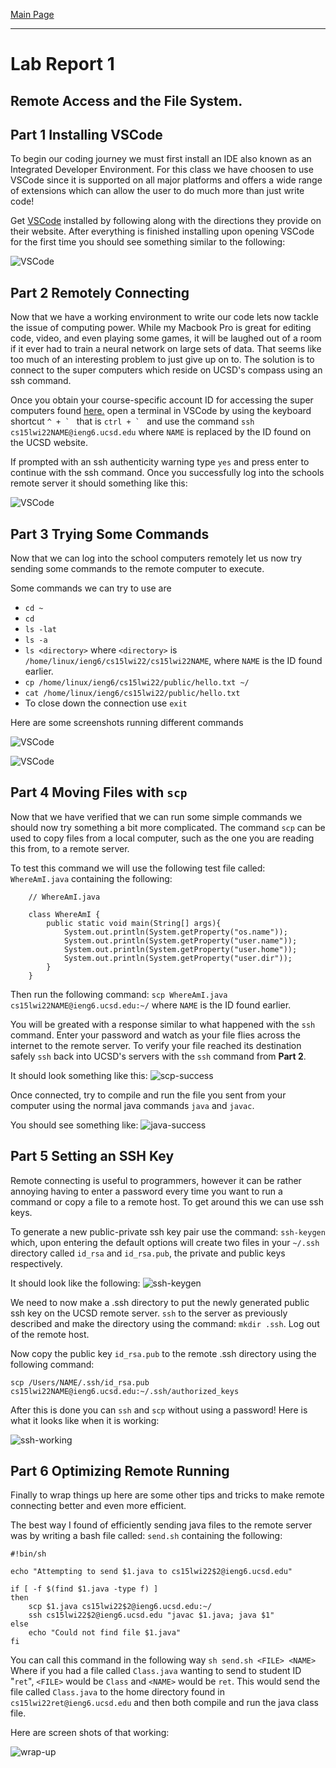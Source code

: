 [Main Page](https://empire-penguin.github.io/empire-penguin/)

***

Lab Report 1
============

Remote Access and the File System.
------------------------------------

Part 1 Installing VSCode
------------------------

To begin our coding journey we must first install an IDE also known as an Integrated Developer Environment. For this class we have choosen to use VSCode since it is supported on all major platforms and offers a wide range of extensions which can allow the user to do much more than just write code!

Get [VSCode](https://code.visualstudio.com/) installed by following along with the directions they provide on their website. After everything is finished installing upon opening VSCode for the first time you should see something similar to the following:

![VSCode](./images/VSCode.png)

Part 2 Remotely Connecting
--------------------------

Now that we have a working environment to write our code lets now tackle the issue of computing power. While my Macbook Pro is great for editing code, video, and even playing some games, it will be laughed out of a room if it ever had to train a neural network on large sets of data. That seems like too much of an interesting problem to just give up on to. The solution is to connect to the super computers which reside on UCSD's compass using an ssh command. 

Once you obtain your course-specific account ID for accessing the super computers found [here.](https://sdacs.ucsd.edu/~icc/index.php) open a terminal in VSCode by using the keyboard shortcut ``^ + ` `` that is ``ctrl + ` `` and use the command `ssh cs15lwi22NAME@ieng6.ucsd.edu` where `NAME` is replaced by the ID found on the UCSD website.

If prompted with an ssh authenticity warning type `yes` and press enter to continue with the ssh command. Once you successfully log into the schools remote server it should something like this:

![VSCode](./images/ssh.png)

Part 3 Trying Some Commands
------------------------------

Now that we can log into the school computers remotely let us now try sending some commands to the remote computer to execute. 

Some commands we can try to use are
* `cd ~`
* `cd`
* `ls -lat`
* `ls -a`
* `ls <directory>` where `<directory>` is `/home/linux/ieng6/cs15lwi22/cs15lwi22NAME`, where `NAME` is the ID found earlier. 
* `cp /home/linux/ieng6/cs15lwi22/public/hello.txt ~/`
* `cat /home/linux/ieng6/cs15lwi22/public/hello.txt` 
* To close down the connection use `exit`

Here are some screenshots running different commands

![VSCode](./images/commands-1.png)

![VSCode](./images/commands-2.png)

Part 4 Moving Files with `scp`
---------------------------------

Now that we have verified that we can run some simple commands we should now try something a bit more complicated. The command `scp` can be used to copy files from a local computer, such as the one you are reading this from, to a remote server. 

To test this command we will use the following test file called: `WhereAmI.java` containing the following: 
```
    // WhereAmI.java
    
    class WhereAmI {
        public static void main(String[] args){
            System.out.println(System.getProperty("os.name"));
            System.out.println(System.getProperty("user.name"));
            System.out.println(System.getProperty("user.home"));
            System.out.println(System.getProperty("user.dir"));
        }
    }
```

Then run the following command: `scp WhereAmI.java cs15lwi22NAME@ieng6.ucsd.edu:~/` where `NAME` is the ID found earlier. 

You will be greated with a response similar to what happened with the `ssh` command. Enter your password and watch as your file flies across the internet to the remote server. To verify your file reached its destination safely `ssh` back into UCSD's servers with the `ssh` command from **Part 2**.

It should look something like this:
![scp-success](./images/scp-success.png)

Once connected, try to compile and run the file you sent from your computer using the normal java commands `java` and `javac`. 

You should see something like:
![java-success](./images/java-success.png)

Part 5 Setting an SSH Key
----------------------------

Remote connecting is useful to programmers, however it can be rather annoying having to enter a password every time you want to run a command or copy a file to a remote host. To get around this we can use ssh keys. 

To generate a new public-private ssh key pair use the command: `ssh-keygen` which, upon entering the default options will create two files in your `~/.ssh` directory called `id_rsa` and `id_rsa.pub`, the private and public keys respectively.

It should look like the following:
![ssh-keygen](./images/ssh-key-gen.png)

We need to now make a .ssh directory to put the newly generated public ssh key on the UCSD remote server. `ssh` to the server as previously described and make the directory using the command: `mkdir .ssh`. Log out of the remote host.

Now copy the public key `id_rsa.pub` to the remote .ssh directory using the following command: 

`scp /Users/NAME/.ssh/id_rsa.pub cs15lwi22NAME@ieng6.ucsd.edu:~/.ssh/authorized_keys`

After this is done you can `ssh` and `scp` without using a password! Here is what it looks like when it is working:

![ssh-working](./images/ssh-working.png)

Part 6 Optimizing Remote Running
-----------------------------------

Finally to wrap things up here are some other tips and tricks to make remote connecting better and even more efficient. 

The best way I found of efficiently sending java files to the remote server was by writing a bash file called: `send.sh` containing the following:
```
#!bin/sh

echo "Attempting to send $1.java to cs15lwi22$2@ieng6.ucsd.edu"

if [ -f $(find $1.java -type f) ]
then
    scp $1.java cs15lwi22$2@ieng6.ucsd.edu:~/ 
    ssh cs15lwi22$2@ieng6.ucsd.edu "javac $1.java; java $1"
else
    echo "Could not find file $1.java"
fi
```

You can call this command in the following way `sh send.sh <FILE> <NAME>` Where if you had a file called `Class.java` wanting to send to student ID "`ret`", `<FILE>` would be `Class` and `<NAME>` would be `ret`. This would send the file called `Class.java` to the home directory found in `cs15lwi22ret@ieng6.ucsd.edu` and then both compile and run the java class file.

Here are screen shots of that working:

![wrap-up](./images/wrap-up.png)

